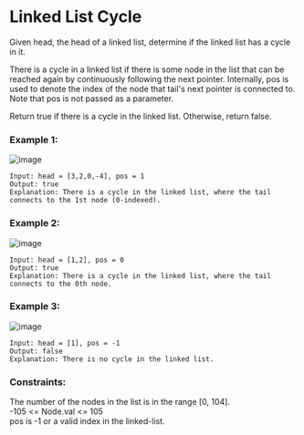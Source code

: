 # Linked List Cycle

Given head, the head of a linked list, determine if the linked list has a cycle in it.

There is a cycle in a linked list if there is some node in the list that can be reached 
again by continuously following the next pointer. Internally, pos is used to denote the 
index of the node that tail's next pointer is connected to. Note that pos is not passed 
as a parameter.

Return true if there is a cycle in the linked list. Otherwise, return false.

### Example 1:

![image](https://user-images.githubusercontent.com/61406986/222920070-cc8b4336-a930-4e92-b8d0-c915cdfeee83.png)

```
Input: head = [3,2,0,-4], pos = 1
Output: true
Explanation: There is a cycle in the linked list, where the tail connects to the 1st node (0-indexed).
```
### Example 2:

![image](https://user-images.githubusercontent.com/61406986/222920052-169ba44b-5c17-4a61-b53c-ae5ac17f630d.png)

```
Input: head = [1,2], pos = 0
Output: true
Explanation: There is a cycle in the linked list, where the tail connects to the 0th node.
```
### Example 3:

![image](https://user-images.githubusercontent.com/61406986/222920058-204f8f22-dae5-4e70-9742-af14e90d5e29.png)

```
Input: head = [1], pos = -1
Output: false
Explanation: There is no cycle in the linked list.
``` 

### Constraints:

The number of the nodes in the list is in the range [0, 104].<br>
-105 <= Node.val <= 105<br>
pos is -1 or a valid index in the linked-list.
